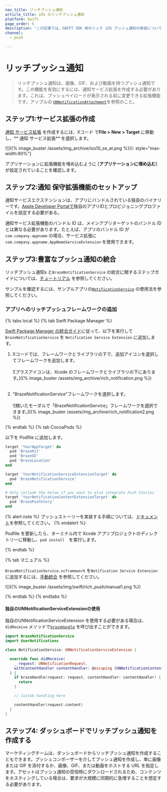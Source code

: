 ```yaml
---
nav_title: リッチプッシュ通知
article_title: iOS のリッチプッシュ通知
platform: Swift
page_order: 5
description: "この記事では、SWIFT SDK 用のリッチ iOS プッシュ通知の実装について説明します。"
channel:
  - push

---
```


# リッチプッシュ通知

> リッチプッシュ通知は、画像、GIF、および動画を持つプッシュ通知です。この機能を有効にするには、通知サービス拡張を作成する必要があります。これは、プッシュペイロードが表示される前に変更できる拡張機能です。アップルの [`UNNotificationAttachment`](https://developer.apple.com/reference/usernotifications/unnotificationattachment)を参照のこと。

## ステップ1:サービス拡張の作成

[ 通知 サービス拡張](https://developer.apple.com/reference/usernotifications/unnotificationserviceextension) を作成するには、Xコード で**File > New > Target** に移動し、** 通知 サービス拡張** を選択します。

![]({% image_buster /assets/img_archive/ios10_se_at.png %}){: style="max-width:90%"}

アプリケーションに拡張機能を埋め込むように [**アプリケーションに埋め込む**] が設定されていることを確認します。

## ステップ2:通知 保守拡張機能のセットアップ

通知サービスエクステンションは、アプリにバンドルされている独自のバイナリーです。[Apple Developer Portalで](https://developer.apple.com)独自のアプリIDとプロビジョニングプロファイルを設定する必要がある。

通知サービス拡張機能のバンドル ID は、メインアプリターゲットのバンドル ID とは異なる必要があります。たとえば、アプリのバンドル ID が `com.company.appname` の場合、サービス拡張に `com.company.appname.AppNameServiceExtension` を使用できます。

## ステップ3:豊富なプッシュ通知の統合

リッチプッシュ通知s と`BrazeNotificationService` の統合に関するステップガイドについては、[チュートリアル](https://braze-inc.github.io/braze-swift-sdk/tutorials/braze/b2-rich-push-notifications) を参照してください。

サンプルを確認するには、サンプルアプリの[`NotificationService`](https://github.com/braze-inc/braze-swift-sdk/blob/main/Examples/Swift/Sources/PushNotificationsServiceExtension/NotificationService.swift) の使用法を参照してください。

### アプリへのリッチプッシュフレームワークの追加

{% tabs local %}
{% tab Swift Package Manager %}

[Swift Package Manager の統合ガイド]({{site.baseurl}}/developer_guide/platform_integration_guides/swift/initial_sdk_setup/installation_methods/swift_package_manager/)に従って、以下を実行して `BrazeNotificationService` を `Notification Service Extension` に追加します。

1. Xコードでは、フレームワークとライブラリの下で、<i class="fas fa-plus"></i>追加アイコンを選択してフレームワークを追加します。<br><br>![プラスアイコンは、Xcode のフレームワークとライブラリの下にあります。]({% image_buster /assets/img_archive/rich_notification.png %})<br><br>

2. "BrazeNotificationService"フレームワークを選択します。<br><br>![開いたモーダルで「BrazeNotificationService」フレームワークを選択できます。]({% image_buster /assets/img_archive/rich_notification2.png %})

{% endtab %}
{% tab CocoaPods %}

以下を Podfile に追加します。

```ruby
target 'YourAppTarget' do
  pod 'BrazeKit'
  pod 'BrazeUI'
  pod 'BrazeLocation'
end

target 'YourNotificationServiceExtensionTarget' do
  pod 'BrazeNotificationService'
end

# Only include the below if you want to also integrate Push Stories
target 'YourNotificationContentExtensionTarget' do
  pod 'BrazePushStory'
end
```
{% alert note %}
プッシュストーリーを実装する手順については、[ドキュメント]({{site.baseurl}}/developer_guide/platform_integration_guides/swift/push_notifications/push_story/?tab=swift%20package%20manager)を参照してください。
{% endalert %}

Podfile を更新したら、ターミナル内で Xcode アプリプロジェクトのディレクトリーに移動し、`pod install`　を実行します。

{% endtab %}

{% tab マニュアル %}

`BrazeNotificationService.xcframework` を`Notification Service Extension` に追加するには、[手動統合]({{site.baseurl}}/developer_guide/platform_integration_guides/swift/initial_sdk_setup/installation_methods/manual_integration/) を参照してください。

![]({% image_buster /assets/img/swift/rich_push/manual1.png %})

{% endtab %}
{% endtabs %}

#### 独自のUNNotificationServiceExtensionの使用
独自のUNNotificationServiceExtension を使用する必要がある場合は、`didReceive` メソッドで[`brazeHandle`](https://braze-inc.github.io/braze-swift-sdk/documentation/brazenotificationservice/brazehandle(request:contenthandler:)) を呼び出すことができます。

```swift
import BrazeNotificationService
import UserNotifications

class NotificationService: UNNotificationServiceExtension {

  override func didReceive(
    _ request: UNNotificationRequest,
    withContentHandler contentHandler: @escaping (UNNotificationContent) -> Void
  ) {
    if brazeHandle(request: request, contentHandler: contentHandler) {
      return
    }

    // Custom handling here

    contentHandler(request.content)
  }
}
```

## ステップ4: ダッシュボードでリッチプッシュ通知を作成する

マーケティングチームは、ダッシュボードからリッチプッシュ通知を作成することもできます。プッシュコンポーザーを介してプッシュ通知を作成し、単に画像または GIF を添付するか、画像、GIF、または動画をホストする URL を指定します。アセットはプッシュ通知の受信時にダウンロードされるため、コンテンツをホスティングしている場合は、要求が大規模に同期的に急増することを想定する必要があります。

